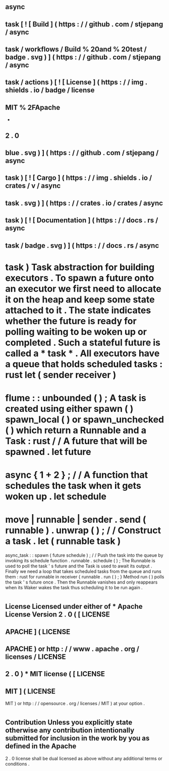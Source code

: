 #
async
-
task
[
!
[
Build
]
(
https
:
/
/
github
.
com
/
stjepang
/
async
-
task
/
workflows
/
Build
%
20and
%
20test
/
badge
.
svg
)
]
(
https
:
/
/
github
.
com
/
stjepang
/
async
-
task
/
actions
)
[
!
[
License
]
(
https
:
/
/
img
.
shields
.
io
/
badge
/
license
-
MIT
%
2FApache
-
-
2
.
0
-
blue
.
svg
)
]
(
https
:
/
/
github
.
com
/
stjepang
/
async
-
task
)
[
!
[
Cargo
]
(
https
:
/
/
img
.
shields
.
io
/
crates
/
v
/
async
-
task
.
svg
)
]
(
https
:
/
/
crates
.
io
/
crates
/
async
-
task
)
[
!
[
Documentation
]
(
https
:
/
/
docs
.
rs
/
async
-
task
/
badge
.
svg
)
]
(
https
:
/
/
docs
.
rs
/
async
-
task
)
Task
abstraction
for
building
executors
.
To
spawn
a
future
onto
an
executor
we
first
need
to
allocate
it
on
the
heap
and
keep
some
state
attached
to
it
.
The
state
indicates
whether
the
future
is
ready
for
polling
waiting
to
be
woken
up
or
completed
.
Such
a
stateful
future
is
called
a
*
task
*
.
All
executors
have
a
queue
that
holds
scheduled
tasks
:
rust
let
(
sender
receiver
)
=
flume
:
:
unbounded
(
)
;
A
task
is
created
using
either
spawn
(
)
spawn_local
(
)
or
spawn_unchecked
(
)
which
return
a
Runnable
and
a
Task
:
rust
/
/
A
future
that
will
be
spawned
.
let
future
=
async
{
1
+
2
}
;
/
/
A
function
that
schedules
the
task
when
it
gets
woken
up
.
let
schedule
=
move
|
runnable
|
sender
.
send
(
runnable
)
.
unwrap
(
)
;
/
/
Construct
a
task
.
let
(
runnable
task
)
=
async_task
:
:
spawn
(
future
schedule
)
;
/
/
Push
the
task
into
the
queue
by
invoking
its
schedule
function
.
runnable
.
schedule
(
)
;
The
Runnable
is
used
to
poll
the
task
'
s
future
and
the
Task
is
used
to
await
its
output
.
Finally
we
need
a
loop
that
takes
scheduled
tasks
from
the
queue
and
runs
them
:
rust
for
runnable
in
receiver
{
runnable
.
run
(
)
;
}
Method
run
(
)
polls
the
task
'
s
future
once
.
Then
the
Runnable
vanishes
and
only
reappears
when
its
Waker
wakes
the
task
thus
scheduling
it
to
be
run
again
.
#
#
License
Licensed
under
either
of
*
Apache
License
Version
2
.
0
(
[
LICENSE
-
APACHE
]
(
LICENSE
-
APACHE
)
or
http
:
/
/
www
.
apache
.
org
/
licenses
/
LICENSE
-
2
.
0
)
*
MIT
license
(
[
LICENSE
-
MIT
]
(
LICENSE
-
MIT
)
or
http
:
/
/
opensource
.
org
/
licenses
/
MIT
)
at
your
option
.
#
#
#
#
Contribution
Unless
you
explicitly
state
otherwise
any
contribution
intentionally
submitted
for
inclusion
in
the
work
by
you
as
defined
in
the
Apache
-
2
.
0
license
shall
be
dual
licensed
as
above
without
any
additional
terms
or
conditions
.

